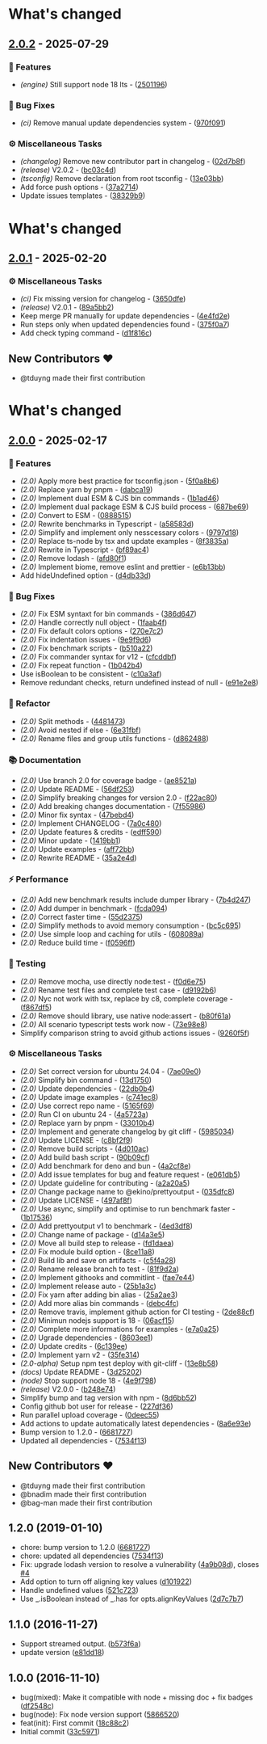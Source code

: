 # What's changed

## [2.0.2](https://github.com/tduyng/prettyoutput/compare/v2.0.1..v2.0.2) - 2025-07-29

### 🚀 Features

- *(engine)* Still support node 18 lts - ([2501196](https://github.com/tduyng/prettyoutput/commit/2501196425c3359c2cb7f9179552b00c2f9dd2a2))

### 🐛 Bug Fixes

- *(ci)* Remove manual update dependencies system - ([970f091](https://github.com/tduyng/prettyoutput/commit/970f09180cb95bff95b37e6f95acce54829f8875))

### ⚙️ Miscellaneous Tasks

- *(changelog)* Remove new contributor part in changelog - ([02d7b8f](https://github.com/tduyng/prettyoutput/commit/02d7b8fe5ea5a34941a655da629454cb337c6227))
- *(release)* V2.0.2 - ([bc03c4d](https://github.com/tduyng/prettyoutput/commit/bc03c4d64bfdfcbc156b88237bcaa246d5be3b18))
- *(tsconfig)* Remove declaration from root tsconfig - ([13e03bb](https://github.com/tduyng/prettyoutput/commit/13e03bbe8a001a08d16bb0d4ccda2f6daf0353e8))
- Add force push options - ([37a2714](https://github.com/tduyng/prettyoutput/commit/37a2714c9750293016842426ff0f03e3611ae367))
- Update issues templates - ([38329b9](https://github.com/tduyng/prettyoutput/commit/38329b94d12679247c62e250a7ef03772393e510))

# What's changed

## [2.0.1](https://github.com/tduyng/prettyoutput/compare/v..v2.0.1) - 2025-02-20

### ⚙️ Miscellaneous Tasks

- *(ci)* Fix missing version for changelog - ([3650dfe](https://github.com/tduyng/prettyoutput/commit/3650dfe1ac2a11c00e7d956cd45900055dadb4f8))
- *(release)* V2.0.1 - ([89a5bb2](https://github.com/tduyng/prettyoutput/commit/89a5bb263ef782ea2af059a51476322e26e0b166))
- Keep merge PR manually for update dependencies - ([4e4fd2e](https://github.com/tduyng/prettyoutput/commit/4e4fd2eab840c118194de380ee7aa2964bd218a9))
- Run steps only when updated dependencies found - ([375f0a7](https://github.com/tduyng/prettyoutput/commit/375f0a74a2a7be50f731a1ac556b1a9d06d00f5b))
- Add check typing command - ([d1f816c](https://github.com/tduyng/prettyoutput/commit/d1f816c3d4f1f14a81fcf962f83995d3332ece4f))

## New Contributors ❤️

* @tduyng made their first contribution

# What's changed

## [2.0.0](https://github.com/tduyng/prettyoutput/compare/v2.0.0-alpha15..v2.0.0) - 2025-02-17

### 🚀 Features

- *(2.0)* Apply more best practice for tsconfig.json - ([5f0a8b6](https://github.com/tduyng/prettyoutput/commit/5f0a8b694e81cbc73c83dbbfd0e48bd4601b6603))
- *(2.0)* Replace yarn by pnpm - ([dabca19](https://github.com/tduyng/prettyoutput/commit/dabca19ed04da6b4db9406dcef313572f660f9e6))
- *(2.0)* Implement dual ESM & CJS bin commands - ([1b1ad46](https://github.com/tduyng/prettyoutput/commit/1b1ad461a34f41bfe549dcc2fad9b5dc5798d0b2))
- *(2.0)* Implement dual package ESM & CJS build process - ([687be69](https://github.com/tduyng/prettyoutput/commit/687be6957dc3913e5e7591ab45b58a0c5cae2e69))
- *(2.0)* Convert to ESM - ([0888515](https://github.com/tduyng/prettyoutput/commit/08885154b7f810d7a35a09c2299882d562a80fc9))
- *(2.0)* Rewrite benchmarks in Typescript - ([a58583d](https://github.com/tduyng/prettyoutput/commit/a58583d7a211c1adbdf9415f94cc663f4b892332))
- *(2.0)* Simplify and implement only nesscessary colors - ([9797d18](https://github.com/tduyng/prettyoutput/commit/9797d18ad1608d99976bb356f616e170cb5c4b70))
- *(2.0)* Replace ts-node by tsx and update examples - ([8f3835a](https://github.com/tduyng/prettyoutput/commit/8f3835a239b2d94b1ef00e6658b7418de4f53223))
- *(2.0)* Rewrite in Typescript - ([bf89ac4](https://github.com/tduyng/prettyoutput/commit/bf89ac4a32485ec0f1e4f83fbba65285afc34d9e))
- *(2.0)* Remove lodash - ([afd80f1](https://github.com/tduyng/prettyoutput/commit/afd80f130a45618aa1857aacac634814e4c11e89))
- *(2.0)* Implement biome, remove eslint and prettier - ([e6b13bb](https://github.com/tduyng/prettyoutput/commit/e6b13bb6ed6a87b30671c3907697753453f87f77))
- Add hideUndefined option - ([d4db33d](https://github.com/tduyng/prettyoutput/commit/d4db33df5b3eb5007e300210a0568297ca0c0717))

### 🐛 Bug Fixes

- *(2.0)* Fix ESM syntaxt for bin commands - ([386d647](https://github.com/tduyng/prettyoutput/commit/386d64729820f7d80c17f71585b7cce959a20b76))
- *(2.0)* Handle correctly null object - ([1faab4f](https://github.com/tduyng/prettyoutput/commit/1faab4fdbd57bb64e88b9f661d5dbc489e1238a8))
- *(2.0)* Fix default colors options - ([270e7c2](https://github.com/tduyng/prettyoutput/commit/270e7c2a006f9cdb5a3e60ec25d8d4443ca240f4))
- *(2.0)* Fix indentation issues - ([9e9f9d6](https://github.com/tduyng/prettyoutput/commit/9e9f9d6cf7fd5ff43095f011c33baeb758a24433))
- *(2.0)* Fix benchmark scripts - ([b510a22](https://github.com/tduyng/prettyoutput/commit/b510a222fd1139e29ca4cfc628ea595f4491ca64))
- *(2.0)* Fix commander syntax for v12 - ([cfcddbf](https://github.com/tduyng/prettyoutput/commit/cfcddbff0000c61e1b0ac7103ff6e14a90ee004d))
- *(2.0)* Fix repeat function - ([1b042b4](https://github.com/tduyng/prettyoutput/commit/1b042b45fcbb50ffadfe507ba2fbd1d0ee467d24))
- Use isBoolean to be consistent - ([c10a3af](https://github.com/tduyng/prettyoutput/commit/c10a3af76617e2aa0dfd404c9b1de86a5dd22ed0))
- Remove redundant checks, return undefined instead of null - ([e91e2e8](https://github.com/tduyng/prettyoutput/commit/e91e2e828eabbf1de3902db1489ce1e9aeebe846))

### 🚜 Refactor

- *(2.0)* Split methods - ([4481473](https://github.com/tduyng/prettyoutput/commit/4481473e0be90efa397974025d78093b7765b1fb))
- *(2.0)* Avoid nested if else - ([6e31fbf](https://github.com/tduyng/prettyoutput/commit/6e31fbf42b3f6403640441f4af569020fe09ae25))
- *(2.0)* Rename files and group utils functions - ([d862488](https://github.com/tduyng/prettyoutput/commit/d86248884fcd4f4bd487982976f61a49ce885932))

### 📚 Documentation

- *(2.0)* Use branch 2.0 for coverage badge - ([ae8521a](https://github.com/tduyng/prettyoutput/commit/ae8521ab051e777d4b3bbe2f6b9ad7e93e9f77dc))
- *(2.0)* Update README - ([56df253](https://github.com/tduyng/prettyoutput/commit/56df2538880f7ea492251c5cad0a779d9e640bef))
- *(2.0)* Simplify breaking changes for version 2.0 - ([f22ac80](https://github.com/tduyng/prettyoutput/commit/f22ac803fe1812656dc28ed91e06a04176b559f9))
- *(2.0)* Add breaking changes documentation - ([7f55986](https://github.com/tduyng/prettyoutput/commit/7f55986c7c26c5371002d1f125a9b08318fc813d))
- *(2.0)* Minor fix syntax - ([47bebd4](https://github.com/tduyng/prettyoutput/commit/47bebd4b136952fb00366e6e6e751b2824182fc3))
- *(2.0)* Implement CHANGELOG - ([7a0c480](https://github.com/tduyng/prettyoutput/commit/7a0c480b9fb0f45298d3a1c2eb8c04498d061239))
- *(2.0)* Update features & credits - ([edff590](https://github.com/tduyng/prettyoutput/commit/edff5905764db911b18b9e965f2b25667d2fdc7d))
- *(2.0)* Minor update - ([1419bb1](https://github.com/tduyng/prettyoutput/commit/1419bb13db6005edf294f3a740a691789a17df05))
- *(2.0)* Update examples - ([aff72bb](https://github.com/tduyng/prettyoutput/commit/aff72bb55194f70676ef132c9cd7e134965f3620))
- *(2.0)* Rewrite README - ([35a2e4d](https://github.com/tduyng/prettyoutput/commit/35a2e4d8a4c9a2534c68ca57d96b77c85e342f3a))

### ⚡ Performance

- *(2.0)* Add new benchmark results include dumper library - ([7b4d247](https://github.com/tduyng/prettyoutput/commit/7b4d2476e3f7e5ec475061fa9e79359e79827f27))
- *(2.0)* Add dumper in benchmark - ([fcda094](https://github.com/tduyng/prettyoutput/commit/fcda094f9fc97cd29f8946e6323df497e9e3cbf7))
- *(2.0)* Correct faster time - ([55d2375](https://github.com/tduyng/prettyoutput/commit/55d2375a0f08a0441b92546aea21769370ec3184))
- *(2.0)* Simplify methods to avoid memory consumption - ([bc5c695](https://github.com/tduyng/prettyoutput/commit/bc5c6953f49f0ba5cfa2178e5d669971dccc9892))
- *(2.0)* Use simple loop and caching for utils - ([608089a](https://github.com/tduyng/prettyoutput/commit/608089ad5a448011ed17c530cbd18c5f5dcad4fc))
- *(2.0)* Reduce build time - ([f0596ff](https://github.com/tduyng/prettyoutput/commit/f0596ffe27356de3a18b0df3b63c8cb37f5fb471))

### 🧪 Testing

- *(2.0)* Remove mocha, use directly node:test - ([f0d6e75](https://github.com/tduyng/prettyoutput/commit/f0d6e753215fb397e81405f8dbdd2054673b9b0b))
- *(2.0)* Rename test files and complete test case - ([d9192b6](https://github.com/tduyng/prettyoutput/commit/d9192b6e4ceb5845704799f3af22bc80f7049cbe))
- *(2.0)* Nyc not work with tsx, replace by c8, complete coverage - ([f867df5](https://github.com/tduyng/prettyoutput/commit/f867df5b5d0b5f300399b2c78657aaaf56657f17))
- *(2.0)* Remove should library, use native node:assert - ([b80f61a](https://github.com/tduyng/prettyoutput/commit/b80f61a6d28934d65ee71fabf9737cba29c9bde7))
- *(2.0)* All scenario typescript tests work now - ([73e98e8](https://github.com/tduyng/prettyoutput/commit/73e98e87ef916e9d86ef1335761e5f601778c735))
- Simplify comparison string to avoid github actions issues - ([9260f5f](https://github.com/tduyng/prettyoutput/commit/9260f5f9abcd11768d3cea175d86786707031f4b))

### ⚙️ Miscellaneous Tasks

- *(2.0)* Set correct version for ubuntu 24.04 - ([7ae09e0](https://github.com/tduyng/prettyoutput/commit/7ae09e08acd5460e923dba381e54cced1b30f310))
- *(2.0)* Simplify bin command - ([13d1750](https://github.com/tduyng/prettyoutput/commit/13d1750ab8738a5abea60c686f52b61bae359ddf))
- *(2.0)* Update dependencies - ([22db0b4](https://github.com/tduyng/prettyoutput/commit/22db0b42b0591ea563e04fffc26b6ad8ac6fb8d3))
- *(2.0)* Update image examples - ([c741ec8](https://github.com/tduyng/prettyoutput/commit/c741ec87c5013549612bbb8b21a6939b9a2e2575))
- *(2.0)* Use correct repo name - ([5165f69](https://github.com/tduyng/prettyoutput/commit/5165f6923c04a93c5a13622416f2efff96262564))
- *(2.0)* Run CI on ubuntu 24 - ([4a5723a](https://github.com/tduyng/prettyoutput/commit/4a5723a60602a9edcab7ec33896eec793befd156))
- *(2.0)* Replace yarn by pnpm - ([33010b4](https://github.com/tduyng/prettyoutput/commit/33010b42c59251ed28eadf33645a40ad2097b6ad))
- *(2.0)* Implement and generate changelog by git cliff - ([5985034](https://github.com/tduyng/prettyoutput/commit/59850343a013a3cb76c28fe89671e839d17b5cff))
- *(2.0)* Update LICENSE - ([c8bf2f9](https://github.com/tduyng/prettyoutput/commit/c8bf2f96a8df1e51a93640ca6b233f1afc10b5c9))
- *(2.0)* Remove build scripts - ([4d010ac](https://github.com/tduyng/prettyoutput/commit/4d010acea19ab7fb0f358e704f614bd2293492de))
- *(2.0)* Add build bash script - ([90b09cf](https://github.com/tduyng/prettyoutput/commit/90b09cfa900268fce1bca5e7be7b3c084d27beb4))
- *(2.0)* Add benchmark for deno and bun - ([4a2cf8e](https://github.com/tduyng/prettyoutput/commit/4a2cf8e7cad807f400ff5293fe97a8fc0c36fcaf))
- *(2.0)* Add issue templates for bug and feature request - ([e061db5](https://github.com/tduyng/prettyoutput/commit/e061db589b502fb4eec34e9ef5895fcb05eff56a))
- *(2.0)* Update guideline for contributing - ([a2a20a5](https://github.com/tduyng/prettyoutput/commit/a2a20a5ec20509bff3d49f360987b03495bab440))
- *(2.0)* Change package name to @ekino/prettyoutput - ([035dfc8](https://github.com/tduyng/prettyoutput/commit/035dfc88adcba3790f735970e1fd51f2f1d991f4))
- *(2.0)* Update LICENSE - ([497af8f](https://github.com/tduyng/prettyoutput/commit/497af8f221564ca4430ffc6dd16f40ef8069b7f9))
- *(2.0)* Use async, simplify and optimise to run benchmark faster - ([1b17536](https://github.com/tduyng/prettyoutput/commit/1b17536bd6b5a3cf2f29288cbaf01eb2d5069ca6))
- *(2.0)* Add prettyoutput v1 to benchmark - ([4ed3df8](https://github.com/tduyng/prettyoutput/commit/4ed3df8d69168185cc18793a11755b1b7785dae7))
- *(2.0)* Change name of package - ([d14a3e5](https://github.com/tduyng/prettyoutput/commit/d14a3e5274d4e94d477ac20f7555e42d60461564))
- *(2.0)* Move all build step to release - ([fd1daea](https://github.com/tduyng/prettyoutput/commit/fd1daea4ab092eff98e5e5d2d85565b0adc587ba))
- *(2.0)* Fix module build option - ([8ce11a8](https://github.com/tduyng/prettyoutput/commit/8ce11a825e22d3265ea5a537b3789b68e8a8adbe))
- *(2.0)* Build lib and save on artifacts - ([c5f4a28](https://github.com/tduyng/prettyoutput/commit/c5f4a284f8372c5bb38b0a2434bbd68ea75a07c6))
- *(2.0)* Rename release branch to test - ([81f9d2a](https://github.com/tduyng/prettyoutput/commit/81f9d2ac78709613e48053484b77a3051fbd7af0))
- *(2.0)* Implement githooks and commitlint - ([fae7e44](https://github.com/tduyng/prettyoutput/commit/fae7e44cbac4997473b04233b7657d1cc13c903e))
- *(2.0)* Implement release auto - ([25b1a3c](https://github.com/tduyng/prettyoutput/commit/25b1a3cd83c0a9905fa34a29583e33b57953f7ef))
- *(2.0)* Fix yarn after adding bin alias - ([25a2ae3](https://github.com/tduyng/prettyoutput/commit/25a2ae397e8bc72786cb1d0bdbe2ed3761a5c174))
- *(2.0)* Add more alias bin commands - ([debc4fc](https://github.com/tduyng/prettyoutput/commit/debc4fcd4c2eeba10d730b35f220a57709feef31))
- *(2.0)* Remove travis, implement github action for CI testing - ([2de88cf](https://github.com/tduyng/prettyoutput/commit/2de88cf3723773fed29d24d831329d5db205cb00))
- *(2.0)* Minimun nodejs support is 18 - ([06acf15](https://github.com/tduyng/prettyoutput/commit/06acf1547ae15d07ac89b4ad47e1db22c2cf4e93))
- *(2.0)* Complete more informations for examples - ([e7a0a25](https://github.com/tduyng/prettyoutput/commit/e7a0a25c4e2bbf98049c7612c85e8dc95d1c5b6a))
- *(2.0)* Ugrade dependencies - ([8603ee1](https://github.com/tduyng/prettyoutput/commit/8603ee1ab007803a51239a458e790df3f503f292))
- *(2.0)* Update credits - ([6c139ee](https://github.com/tduyng/prettyoutput/commit/6c139ee7ec34853ec9d06d06295b69ea877eeeab))
- *(2.0)* Implement yarn v2 - ([35fe314](https://github.com/tduyng/prettyoutput/commit/35fe31467015d92e4d58ec9ac50c8e24eeb31606))
- *(2.0-alpha)* Setup npm test deploy with git-cliff - ([13e8b58](https://github.com/tduyng/prettyoutput/commit/13e8b587a8ed0b03000a03a7796065cc51aa5cbd))
- *(docs)* Update README - ([3d25202](https://github.com/tduyng/prettyoutput/commit/3d2520239b097932c141a05cf3db2f5659d72209))
- *(node)* Stop support node 18 - ([4e9f798](https://github.com/tduyng/prettyoutput/commit/4e9f798b350a3bf0f0fb1b7ff9d3f785fd36c597))
- *(release)* V2.0.0 - ([b248e74](https://github.com/tduyng/prettyoutput/commit/b248e74725e810727e994c44d4777e6615e7f855))
- Simplify bump and tag version with npm - ([8d6bb52](https://github.com/tduyng/prettyoutput/commit/8d6bb52561a675553cc47386b565e1a884d0f347))
- Config github bot user for release - ([227df36](https://github.com/tduyng/prettyoutput/commit/227df36ddc4f9ae91c021c3e33f1c330c36c9c88))
- Run parallel upload coverage - ([0deec55](https://github.com/tduyng/prettyoutput/commit/0deec559c76f2610fad49b9fa082f79e75cce74b))
- Add actions to update automatically latest dependencies - ([8a6e93e](https://github.com/tduyng/prettyoutput/commit/8a6e93eff5aba8ca777fd34ec477575e25578b74))
- Bump version to 1.2.0 - ([6681727](https://github.com/tduyng/prettyoutput/commit/6681727ce63a41bc04205085fa71fd73942dc51e))
- Updated all dependencies - ([7534f13](https://github.com/tduyng/prettyoutput/commit/7534f133e6b0c95dadd5e7f559371b41a6ba7ae4))

## New Contributors ❤️

* @tduyng made their first contribution
* @bnadim made their first contribution
* @bag-man made their first contribution

## 1.2.0 (2019-01-10)

* chore: bump version to 1.2.0 ([6681727](https://github.com/tduyng/prettyoutput/commit/6681727))
* chore: updated all dependencies ([7534f13](https://github.com/tduyng/prettyoutput/commit/7534f13))
* Fix: upgrade lodash version to resolve a vulnerability ([4a9b08d](https://github.com/tduyng/prettyoutput/commit/4a9b08d)), closes [#4](https://github.com/tduyng/prettyoutput/issues/4)
* Add option to turn off aligning key values ([d101922](https://github.com/tduyng/prettyoutput/commit/d101922))
* Handle undefined values ([521c723](https://github.com/tduyng/prettyoutput/commit/521c723))
* Use _.isBoolean instead of _.has for opts.alignKeyValues ([2d7c7b7](https://github.com/tduyng/prettyoutput/commit/2d7c7b7))



## 1.1.0 (2016-11-27)

* Support streamed output. ([b573f6a](https://github.com/tduyng/prettyoutput/commit/b573f6a))
* update version ([e81dd18](https://github.com/tduyng/prettyoutput/commit/e81dd18))



## 1.0.0 (2016-11-10)

* bug(mixed): Make it compatible with node + missing doc + fix badges ([df2548c](https://github.com/tduyng/prettyoutput/commit/df2548c))
* bug(node): Fix node version support ([5866520](https://github.com/tduyng/prettyoutput/commit/5866520))
* feat(init): First commit ([18c88c2](https://github.com/tduyng/prettyoutput/commit/18c88c2))
* Initial commit ([33c5971](https://github.com/tduyng/prettyoutput/commit/33c5971))



